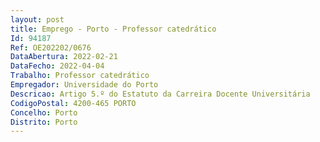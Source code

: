 ```yaml
--- 
layout: post
title: Emprego - Porto - Professor catedrático
Id: 94187
Ref: OE202202/0676
DataAbertura: 2022-02-21
DataFecho: 2022-04-04
Trabalho: Professor catedrático
Empregador: Universidade do Porto
Descricao: Artigo 5.º do Estatuto da Carreira Docente Universitária
CodigoPostal: 4200-465 PORTO
Concelho: Porto
Distrito: Porto
--- 
```

